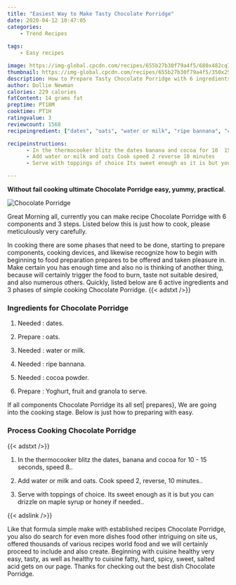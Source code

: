 ```yaml
---
title: "Easiest Way to Make Tasty Chocolate Porridge"
date: 2020-04-12 10:47:05
categories:
    - Trend Recipes
    
tags:
    - Easy recipes

image: https://img-global.cpcdn.com/recipes/655b27b30f79a4f5/680x482cq70/chocolate-porridge-recipe-main-photo.jpg
thumbnail: https://img-global.cpcdn.com/recipes/655b27b30f79a4f5/350x250cq70/chocolate-porridge-recipe-main-photo.jpg
description: How to Prepare Tasty Chocolate Porridge with 6 ingredients and 3 stages of easy cooking.
author: Dollie Newman
calories: 229 calories
fatContent: 14 grams fat
preptime: PT18M
cooktime: PT1H
ratingvalue: 3
reviewcount: 1568
recipeingredient: ["dates", "oats", "water or milk", "ripe bannana", "cocoa powder", "Yoghurt fruit and granola to serve"]

recipeinstructions: 
      - In the thermocooker blitz the dates banana and cocoa for 10  15 seconds speed 8 
      - Add water or milk and oats Cook speed 2 reverse 10 minutes 
      - Serve with toppings of choice Its sweet enough as it is but you can drizzle on maple syrup or honey if needed

---
```




**Without fail cooking ultimate Chocolate Porridge easy, yummy, practical**. 


![Chocolate Porridge](https://img-global.cpcdn.com/recipes/655b27b30f79a4f5/680x482cq70/chocolate-porridge-recipe-main-photo.jpg "Chocolate Porridge")




Great Morning all, currently you can make recipe Chocolate Porridge with 6 components and 3 steps. Listed below this is just how to cook, please meticulously very carefully.

In cooking there are some phases that need to be done, starting to prepare components, cooking devices, and likewise recognize how to begin with beginning to food preparation prepares to be offered and taken pleasure in. Make certain you has enough time and also no is thinking of another thing, because will certainly trigger the food to burn, taste not suitable desired, and also numerous others. Quickly, listed below are 6 active ingredients and 3 phases of simple cooking Chocolate Porridge.
{{< adstxt />}}

### Ingredients for Chocolate Porridge


1. Needed  : dates.

1. Prepare  : oats.

1. Needed  : water or milk.

1. Needed  : ripe bannana.

1. Needed  : cocoa powder.

1. Prepare  : Yoghurt, fruit and granola to serve.



If all components Chocolate Porridge its all set| prepares}, We are going into the cooking stage. Below is just how to preparing with easy.

### Process Cooking Chocolate Porridge

{{< adstxt />}}


1. In the thermocooker blitz the dates, banana and cocoa for 10 - 15 seconds, speed 8..



1. Add water or milk and oats. Cook speed 2, reverse, 10 minutes..



1. Serve with toppings of choice. Its sweet enough as it is but you can drizzle on maple syrup or honey if needed..





{{< adslink />}}

Like that formula simple make with established recipes Chocolate Porridge, you also do search for even more dishes food other intriguing on site us, offered thousands of various recipes world food and we will certainly proceed to include and also create. Beginning with cuisine healthy very easy, tasty, as well as healthy to cuisine fatty, hard, spicy, sweet, salted acid gets on our page. Thanks for checking out the best dish Chocolate Porridge.
